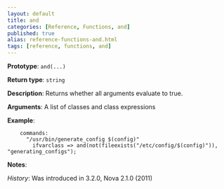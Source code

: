 ```yaml
---
layout: default
title: and
categories: [Reference, Functions, and]
published: true
alias: reference-functions-and.html
tags: [reference, functions, and]
---
```


**Prototype**: `and(...)`

**Return type**: `string`

**Description**: Returns whether all arguments evaluate to true.

**Arguments**: A list of classes and class expressions

**Example**:

```cf3
    commands:
      "/usr/bin/generate_config $(config)"
        ifvarclass => and(not(fileexists("/etc/config/$(config)")), "generating_configs");
```

**Notes**:  
   
*History*: Was introduced in 3.2.0, Nova 2.1.0 (2011)
